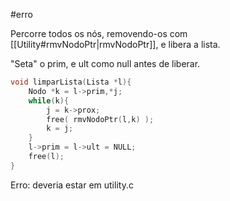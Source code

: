 #erro

Percorre todos os nós, removendo-os com [[Utility#rmvNodoPtr|rmvNodoPtr]], e libera a lista.

"Seta" o prim, e ult como null antes de liberar.

```C
void limparLista(Lista *l){
	Nodo *k = l->prim,*j;
	while(k){
		j = k->prox;
		free( rmvNodoPtr(l,k) );
		k = j;
	}
	l->prim = l->ult = NULL;
	free(l);
}
```

Erro: deveria estar em utility.c